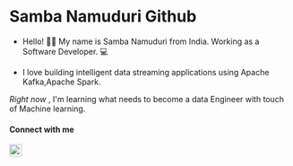 # Samba Namuduri Github

- Hello! 👋🏼 My name is Samba Namuduri from India. Working as a Software Developer. 💻

- I love building intelligent data streaming applications using Apache Kafka,Apache Spark.

<em>Right now</em> , I'm learning what needs to become a data Engineer with touch of Machine learning. 


<h4>Connect with me</h4>
<a href="https://www.linkedin.com/in/samba-namuduri-94804a182/" rel="nofollow">
<img alt="SambaNamuduri" src="https://camo.githubusercontent.com/d659d2bac00c01b42bffbae84bdc121e828b8fecd5b4949ffa2575f5d9e4a371/68747470733a2f2f63646e2e6a7364656c6976722e6e65742f6e706d2f73696d706c652d69636f6e734076332f69636f6e732f6c696e6b6564696e2e737667" data-canonical-src="https://cdn.jsdelivr.net/npm/simple-icons@v3/icons/linkedin.svg" style="max-width:100%;" width="22px" align="left"></a>
